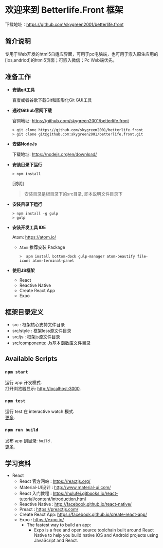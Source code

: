 # 欢迎来到 Betterlife.Front 框架

下载地址：https://github.com/skygreen2001/betterlife.front

## 简介说明

专用于Web开发的html5自适应界面，可用于pc电脑端，也可用于嵌入原生应用的[ios,andriod]的html5页面；可嵌入微信；Pc Web端优先。

## 准备工作

* **安装git工具**

  百度或者谷歌下载Git和图形化Git GUI工具

* **通过Github官网下载**

  官网地址: https://github.com/skygreen2001/betterlife.front
  ```
  > git clone https://github.com/skygreen2001/betterlife.front
  > git clone git@github.com:skygreen2001/betterlife.front.git
  ```

* **安装NodeJs**

  下载地址: https://nodejs.org/en/download/

* **安装目录下运行**

  ```
  > npm install
  ```
  [说明]
  > 安装目录是根目录下的src目录, 即本说明文件目录下


* **安装目录下运行**

  ```
  > npm install -g gulp
  > gulp
  ```

* **安装开发工具 IDE**

  Atom: https://atom.io/

  - `Atom` 推荐安装 Package

    ```
    >  apm install bottom-dock gulp-manager atom-beautify file-icons atom-terminal-panel
    ```

* **使用JS框架**

  - React
  - Reactive Native
  - Create React App
  - Expo


## 框架目录定义

* src           : 框架核心支持文件目录
* src/style     : 框架less源文件目录
* src/js        : 框架js源文件目录
* src/components: Js基本函数库文件目录


## Available Scripts


### `npm start`

运行 app 开发模式.<br>
打开浏览器显示: [http://localhost:3000](http://localhost:3000).


### `npm test`

运行 test 在 interactive watch 模式.<br>
[更多](https://facebook.github.io/create-react-app/docs/running-tests).

### `npm run build`

发布 app 到目录: `build` .<br>
[更多](https://facebook.github.io/create-react-app/docs/deployment).


## 学习资料

- React
  * React 官方网站   : https://reactjs.org/
  * Material-UI设计 : http://www.material-ui.com/
  * React 入门教程   : https://hulufei.gitbooks.io/react-tutorial/content/introduction.html
  * Reactive Native : http://facebook.github.io/react-native/
  * Preact          : https://preactjs.com/
  * Create React App: https://facebook.github.io/create-react-app/
  * Expo            : https://expo.io/
    - The fastest way to build an app:
      - Expo is a free and open source toolchain built around React Native to help you build native iOS and Android projects using JavaScript and React.
